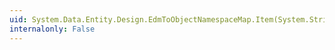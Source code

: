 ```yaml
---
uid: System.Data.Entity.Design.EdmToObjectNamespaceMap.Item(System.String)
internalonly: False
---
```

